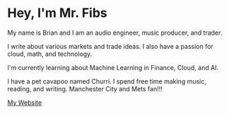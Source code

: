 # Hey, I'm Mr. Fibs
My name is Brian and I am an audio engineer, music producer, and trader.

I write about various markets and trade ideas. I also have a passion for cloud, math, and technology.

I'm currently learning about Machine Learning in Finance, Cloud, and AI.

I have a pet cavapoo named Churri. I spend free time making music, reading, and writing.
Manchester City and Mets fan!!!

[My Website](https://mrfibs786.notion.site/Hey-I-m-Mr-Fibs-11ad9945f1a480fb82e1f754c9bbc65e)
<!--
**mrfibs786/mrfibs786** is a ✨ _special_ ✨ repository because its `README.md` (this file) appears on your GitHub profile.

Here are some ideas to get you started:

- 🔭 I’m currently working on ...
- 🌱 I’m currently learning ...
- 👯 I’m looking to collaborate on ...
- 🤔 I’m looking for help with ...
- 💬 Ask me about ...
- 📫 How to reach me: ...
- 😄 Pronouns: ...
- ⚡ Fun fact: ...
-->
